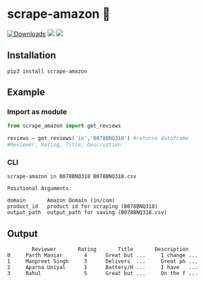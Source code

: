 # scrape-amazon 🚀

[![Downloads](https://img.shields.io/badge/dynamic/json?color=success&label=Dowloads&query=%24.total_downloads&url=https%3A%2F%2Fapi.pepy.tech%2Fapi%2Fv2%2Fprojects%2Fscrape-amazon&style=for-the-badge)](https://github.com/officialpm/scrape-amazon)
![](https://img.shields.io/pypi/v/scrape-amazon?label=Version&style=for-the-badge)
![](https://img.shields.io/pypi/pyversions/scrape-amazon?style=for-the-badge)



## Installation

```shell
pip3 install scrape-amazon
```

## Example

### Import as module

```python
from scrape_amazon import get_reviews

reviews = get_reviews('in','B078BNQ318') #returns dataframe
#Reviewer, Rating, Title, Description
```

### CLI

```shell
scrape-amazon in B078BNQ318 B078BNQ318.csv
```

```shell
Positional Arguments:

domain       Amazon Domain (in/com)
product_id   product id for scraping (B078BNQ318)
output_path  output_path for saving (B078BNQ318.csv)
```

## Output

```shell
        Reviewer       Rating       Title       Description
0     Parth Maniar       4      Great but ...     I change ... 
1     Manpreet Singh     3      Delivers  ...     Great ph ... 
2     Aparna Uniyal      1      Battery/H ...     I have   ... 
3     Rahul              5      Great but ...     On the f ... 
```
